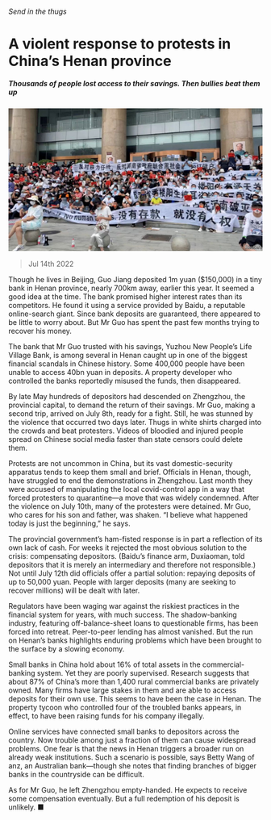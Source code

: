 ###### Send in the thugs

# A violent response to protests in China’s Henan province 

##### Thousands of people lost access to their savings. Then bullies beat them up 

![image](images/20220716_CNP501.jpg) 

> Jul 14th 2022 

Though he lives in Beijing, Guo Jiang deposited 1m yuan ($150,000) in a tiny bank in Henan province, nearly 700km away, earlier this year. It seemed a good idea at the time. The bank promised higher interest rates than its competitors. He found it using a service provided by Baidu, a reputable online-search giant. Since bank deposits are guaranteed, there appeared to be little to worry about. But Mr Guo has spent the past few months trying to recover his money.

The bank that Mr Guo trusted with his savings, Yuzhou New People’s Life Village Bank, is among several in Henan caught up in one of the biggest financial scandals in Chinese history. Some 400,000 people have been unable to access 40bn yuan in deposits. A property developer who controlled the banks reportedly misused the funds, then disappeared. 

By late May hundreds of depositors had descended on Zhengzhou, the provincial capital, to demand the return of their savings. Mr Guo, making a second trip, arrived on July 8th, ready for a fight. Still, he was stunned by the violence that occurred two days later. Thugs in white shirts charged into the crowds and beat protesters. Videos of bloodied and injured people spread on Chinese social media faster than state censors could delete them. 

Protests are not uncommon in China, but its vast domestic-security apparatus tends to keep them small and brief. Officials in Henan, though, have struggled to end the demonstrations in Zhengzhou. Last month they were accused of manipulating the local covid-control app in a way that forced protesters to quarantine—a move that was widely condemned. After the violence on July 10th, many of the protesters were detained. Mr Guo, who cares for his son and father, was shaken. “I believe what happened today is just the beginning,” he says.

The provincial government’s ham-fisted response is in part a reflection of its own lack of cash. For weeks it rejected the most obvious solution to the crisis: compensating depositors. (Baidu’s finance arm, Duxiaoman, told depositors that it is merely an intermediary and therefore not responsible.) Not until July 12th did officials offer a partial solution: repaying deposits of up to 50,000 yuan. People with larger deposits (many are seeking to recover millions) will be dealt with later.

Regulators have been waging war against the riskiest practices in the financial system for years, with much success. The shadow-banking industry, featuring off-balance-sheet loans to questionable firms, has been forced into retreat. Peer-to-peer lending has almost vanished. But the run on Henan’s banks highlights enduring problems which have been brought to the surface by a slowing economy.

Small banks in China hold about 16% of total assets in the commercial-banking system. Yet they are poorly supervised. Research suggests that about 87% of China’s more than 1,400 rural commercial banks are privately owned. Many firms have large stakes in them and are able to access deposits for their own use. This seems to have been the case in Henan. The property tycoon who controlled four of the troubled banks appears, in effect, to have been raising funds for his company illegally.

Online services have connected small banks to depositors across the country. Now trouble among just a fraction of them can cause widespread problems. One fear is that the news in Henan triggers a broader run on already weak institutions. Such a scenario is possible, says Betty Wang of anz, an Australian bank—though she notes that finding branches of bigger banks in the countryside can be difficult. 

As for Mr Guo, he left Zhengzhou empty-handed. He expects to receive some compensation eventually. But a full redemption of his deposit is unlikely. ■

